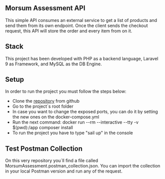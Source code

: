 ## Morsum Assessment API

This simple API consumes an external service to get a list of products and send them from its own endpoint. Once the client sends the checkout request, this API will store the order and every item from on it.


## Stack

This project has been developed with PHP as a backend language, Laravel 9 as Framework, and MySQL as the DB Engine.


## Setup

In order to run the project you must follow the steps below:

- Clone the [repository](https://github.com/sergiolondon2410/laravel-cart-api) from github
- Go to the project`s root folder
- In case you want to change the exposed ports, you can do it by setting the new ones on the docker-compose.yml
- Run the next command: docker run --rm --interactive --tty -v $(pwd):/app composer install
- To run the project you have to type "sail up" in the console


## Test Postman Collection

On this very repository you´ll find a file called MorsumAssessment.postman_collection.json. You can import the collection in your local Postman version and run any of the request.